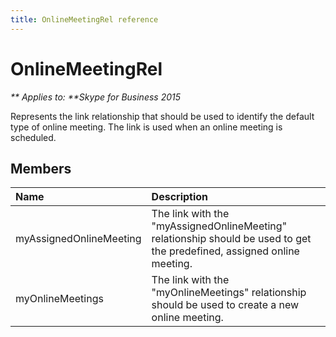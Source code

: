 ```yaml
---
title: OnlineMeetingRel reference
---
```

# OnlineMeetingRel


_** Applies to: **Skype for Business 2015_

Represents the link relationship that should be used to identify the default type of online meeting. The link is used when an online meeting is scheduled.
            
## Members



|**Name**|**Description**|
|:-----|:-----|
|myAssignedOnlineMeeting|The link with the "myAssignedOnlineMeeting" relationship should be used to get the predefined, assigned online meeting.|
|myOnlineMeetings|The link with the "myOnlineMeetings" relationship should be used to create a new online meeting.|
